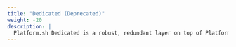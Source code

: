 ```yaml
---
title: "Dedicated (Deprecated)"
weight: -20
description: |
  Platform.sh Dedicated is a robust, redundant layer on top of Platform.sh Professional. This section contains all resources concerning the Dedicated product previously found at `ent.docs.platform.sh`.
---
```

